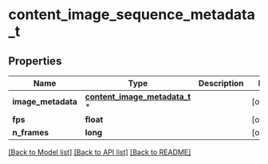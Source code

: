 # content_image_sequence_metadata_t

## Properties
Name | Type | Description | Notes
------------ | ------------- | ------------- | -------------
**image_metadata** | [**content_image_metadata_t**](content_image_metadata.md) \* |  | [optional] 
**fps** | **float** |  | [optional] 
**n_frames** | **long** |  | [optional] 

[[Back to Model list]](../README.md#documentation-for-models) [[Back to API list]](../README.md#documentation-for-api-endpoints) [[Back to README]](../README.md)


